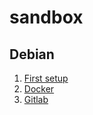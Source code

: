 # sandbox

## Debian
1. [First setup](Debian/first_setup.md)
2. [Docker](Debian/docker.md)
3. [Gitlab](Debian/gitlab.md)
